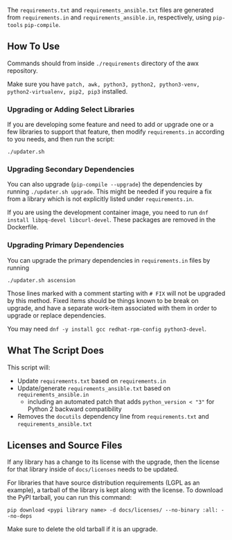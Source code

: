 The `requirements.txt` and `requirements_ansible.txt` files are generated from `requirements.in` and `requirements_ansible.in`, respectively, using `pip-tools` `pip-compile`.

## How To Use

Commands should from inside `./requirements` directory of the awx repository.

Make sure you have `patch, awk, python3, python2, python3-venv, python2-virtualenv, pip2, pip3` installed.

### Upgrading or Adding Select Libraries

If you are developing some feature and need to add or upgrade one or a few
libraries to support that feature, then modify `requirements.in` according to
you needs, and then run the script:

`./updater.sh`

### Upgrading Secondary Dependencies

You can also upgrade (`pip-compile --upgrade`) the dependencies by running `./updater.sh upgrade`.
This might be needed if you require a fix from a library which is not explicitly
listed under `requirements.in`.

If you are using the development container image, you need to run `dnf install libpq-devel libcurl-devel`.
These packages are removed in the Dockerfile.

### Upgrading Primary Dependencies

You can upgrade the primary dependencies in `requirements.in` files by running

`./updater.sh ascension`

Those lines marked with a comment starting with `# FIX` will not be upgraded by this method. Fixed items should be things known to be break on upgrade, and have a separate work-item associated with them in order to upgrade or replace dependencies.

You may need `dnf -y install gcc redhat-rpm-config python3-devel`.

## What The Script Does

This script will:

  - Update `requirements.txt` based on `requirements.in`
  - Update/generate `requirements_ansible.txt` based on `requirements_ansible.in`
    - including an automated patch that adds `python_version < "3"` for Python 2 backward compatibility
  - Removes the `docutils` dependency line from `requirements.txt` and `requirements_ansible.txt`


## Licenses and Source Files

If any library has a change to its license with the upgrade, then the license for that library
inside of `docs/licenses` needs to be updated.

For libraries that have source distribution requirements (LGPL as an example),
a tarball of the library is kept along with the license.
To download the PyPI tarball, you can run this command:

```
pip download <pypi library name> -d docs/licenses/ --no-binary :all: --no-deps
```

Make sure to delete the old tarball if it is an upgrade.

